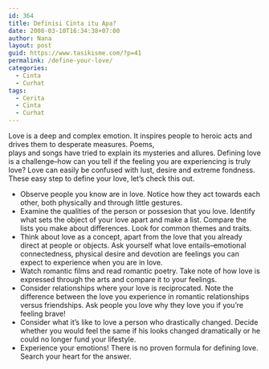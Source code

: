```yaml
---
id: 364
title: Definisi Cinta itu Apa?
date: 2008-03-10T16:34:38+07:00
author: Nana
layout: post
guid: https://www.tasikisme.com/?p=41
permalink: /define-your-love/
categories:
  - Cinta
  - Curhat
tags:
  - Cerita
  - Cinta
  - Curhat
---
```

Love is a deep and complex emotion. It inspires people to heroic acts and drives them to desperate measures. Poems,  
plays and songs have tried to explain its mysteries and allures. Defining love is a challenge&#8211;how can you tell if the feeling you are experiencing is truly love? Love can easily be confused with lust, desire and extreme fondness. These easy step to define your love, let&#8217;s check this out.

  * Observe people you know are in love. Notice how they act towards each other, both physically and through little gestures.
  * Examine the qualities of the person or possesion that you love. Identify what sets the object of your love apart and make a list. Compare the lists you make about differences. Look for common themes and traits.
  * Think about love as a concept, apart from the love that you already direct at people or objects. Ask yourself what love entails&#8211;emotional connectedness, physical desire and devotion are feelings you can expect to experience when you are in love.
  * Watch romantic films and read romantic poetry. Take note of how love is expressed through the arts and compare it to your feelings.
  * Consider relationships where your love is reciprocated. Note the difference between the love you experience in romantic relationships versus friendships. Ask people you love why they love you if you&#8217;re feeling brave!
  * Consider what it&#8217;s like to love a person who drastically changed. Decide whether you would feel the same if his looks changed dramatically or he could no longer fund your lifestyle.
  * Experience your emotions! There is no proven formula for defining love. Search your heart for the answer.